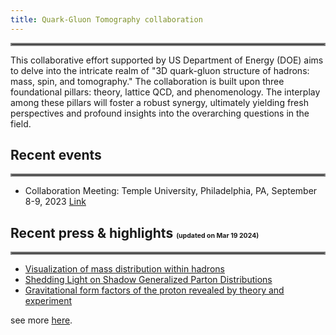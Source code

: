 ```yaml
---
title: Quark-Gluon Tomography collaboration
---
```


<hr style="border:2px solid gray">
This collaborative effort supported by US Department of Energy (DOE) aims to delve into the intricate realm of "3D quark-gluon structure of hadrons: mass, spin, and tomography." The collaboration is built upon three foundational pillars: theory, lattice QCD, and phenomenology. The interplay among these pillars will foster a robust synergy, ultimately yielding fresh perspectives and profound insights into the overarching questions in the field.

## Recent events
<hr style="border:2px solid gray">

- Collaboration Meeting: Temple University, Philadelphia, PA, September 8-9, 2023  [Link](https://sites.temple.edu/qgt2023/)


## Recent press & highlights <span style="font-size:0.5em;">(updated on Mar 19 2024) </span> 
<hr style="border:2px solid gray">

- [Visualization of mass distribution within hadrons](/highlights/0004.html) 
- [Shedding Light on Shadow Generalized Parton Distributions](/highlights/0003.html) 
- [Gravitational form factors of the proton revealed by theory and experiment](/highlights/0002.html) 

see more [here](/highlights.html).

